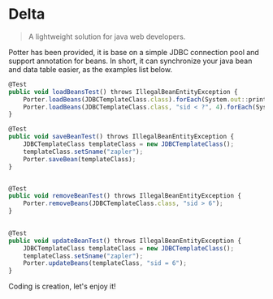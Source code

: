 # Delta
> A lightweight solution for java web developers.

Potter has been provided, it is base on a simple JDBC connection pool and support annotation for beans. 
In short, it can synchronize your java bean and data table easier, as the examples list below.

```javascript
@Test 
public void loadBeansTest() throws IllegalBeanEntityException { 
    Porter.loadBeans(JDBCTemplateClass.class).forEach(System.out::println); 
    Porter.loadBeans(JDBCTemplateClass.class, "sid < ?", 4).forEach(System.out::println); 
} 

@Test 
public void saveBeanTest() throws IllegalBeanEntityException { 
    JDBCTemplateClass templateClass = new JDBCTemplateClass(); 
    templateClass.setSname("zapler"); 
    Porter.saveBean(templateClass); 
} 


@Test 
public void removeBeanTest() throws IllegalBeanEntityException { 
    Porter.removeBeans(JDBCTemplateClass.class, "sid > 6"); 
} 

 
@Test 
public void updateBeanTest() throws IllegalBeanEntityException { 
    JDBCTemplateClass templateClass = new JDBCTemplateClass(); 
    templateClass.setSname("zapler"); 
    Porter.updateBeans(templateClass, "sid = 6"); 
} 
```

Coding is creation, let's enjoy it!
